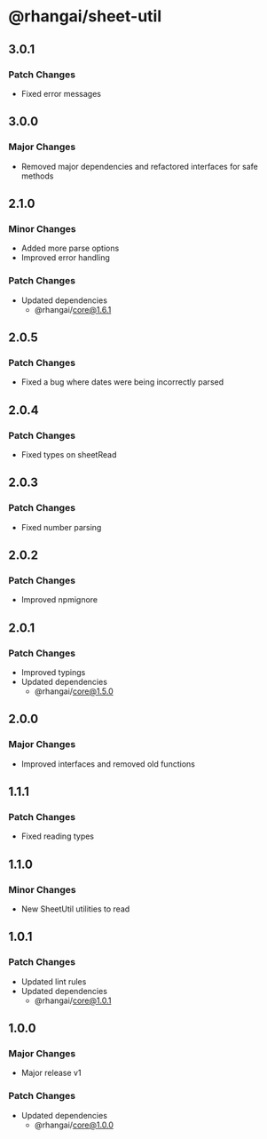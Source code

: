 # @rhangai/sheet-util

## 3.0.1

### Patch Changes

-   Fixed error messages

## 3.0.0

### Major Changes

-   Removed major dependencies and refactored interfaces for safe methods

## 2.1.0

### Minor Changes

-   Added more parse options
-   Improved error handling

### Patch Changes

-   Updated dependencies
    -   @rhangai/core@1.6.1

## 2.0.5

### Patch Changes

-   Fixed a bug where dates were being incorrectly parsed

## 2.0.4

### Patch Changes

-   Fixed types on sheetRead

## 2.0.3

### Patch Changes

-   Fixed number parsing

## 2.0.2

### Patch Changes

-   Improved npmignore

## 2.0.1

### Patch Changes

-   Improved typings
-   Updated dependencies
    -   @rhangai/core@1.5.0

## 2.0.0

### Major Changes

-   Improved interfaces and removed old functions

## 1.1.1

### Patch Changes

-   Fixed reading types

## 1.1.0

### Minor Changes

-   New SheetUtil utilities to read

## 1.0.1

### Patch Changes

-   Updated lint rules
-   Updated dependencies
    -   @rhangai/core@1.0.1

## 1.0.0

### Major Changes

-   Major release v1

### Patch Changes

-   Updated dependencies
    -   @rhangai/core@1.0.0

